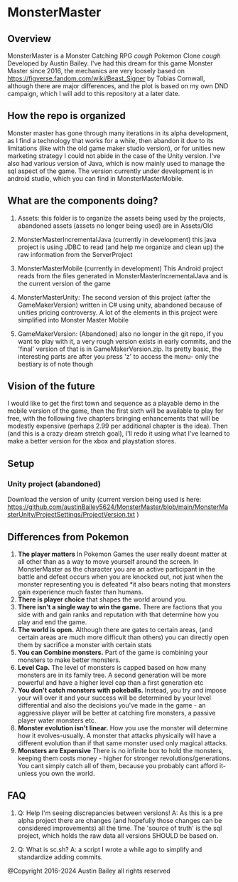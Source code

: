 # MonsterMaster
## Overview
MonsterMaster is a Monster Catching RPG *cough* Pokemon Clone *cough* Developed by Austin Bailey. I've had this dream for this game Monster Master since 2016, the mechanics are very loosely based on https://figverse.fandom.com/wiki/Beast_Signer by Tobias Cornwall, although there are major differences, and the plot is based on my own DND campaign, which I will add to this repository at a later date. 

## How the repo is organized

Monster master has gone through many iterations in its alpha development, as I find a technology that works for a while, then abandon it due to its limitations (like with the old game maker studio version), or for unities new marketing strategy I could not abide in the case of the Unity version. I've also had various version of Java, which is now mainly used to manage the sql aspect of the game. The version currently under development is in android studio, which you can find in MonsterMasterMobile.

## What are the components doing?

1. Assets: this folder is to organize the assets being used by the projects, abandoned assets (assets no longer being used) are in Assets/Old 

2. MonsterMasterIncrementalJava (currently in development) this java project is using JDBC to read (and help me organize and clean up) the raw information from the ServerProject

3. MonsterMasterMobile (currently in development) This Android project reads from the files generated in MonsterMasterIncrementalJava and is the current version of the game

4. MonsterMasterUnity: The second version of this project (after the GameMakerVersion) written in C# using unity, abandoned because of unities pricing controversy. A lot of the elements in this project were simplified into Monster Master Mobile

5. GameMakerVersion: (Abandoned) also no longer in the git repo, if you want to play with it, a very rough version exists in early commits, and the 'final' version of that is in GameMakerVersion.zip. Its pretty basic, the interesting parts are after you press 'z' to access the menu- only the bestiary is of note though

## Vision of the future 

I would like to get the first town and sequence as a playable demo in the mobile version of the game, then the first sixth will be available to play for free, with the following five chapters bringing enhancements that will be modestly expensive (perhaps 2.99 per additional chapter is the idea). Then (and this is a crazy dream stretch goal), I'll redo it using what I've learned to make a better version for the xbox and playstation stores.

## Setup

### Unity project (abandoned)

Download the version of unity (current version being used is here: https://github.com/austinBailey5624/MonsterMaster/blob/main/MonsterMasterUnity/ProjectSettings/ProjectVersion.txt )




## Differences from Pokemon
1. **The player matters** In Pokemon Games the user really doesnt matter at all other than as a way to move yourself around the screen. In MonsterMaster as the character you are an active participant in the battle and defeat occurs when you are knocked out, not just when the monster representing you is defeated *it also bears noting that monsters gain experience much faster than humans.
2. **There is player choice** that shapes the world around you.
3. **There isn't a single way to win the game.** There are factions that you side with and gain ranks and reputation with that determine how you play and end the game.
4. **The world is open.** Although there are gates to certain areas, (and certain areas are much more difficult than others) you can directly open them by sacrifice a monster with certain stats
5. **You can Combine monsters.** Part of the game is combining your monsters to make better monsters.
6. **Level Cap.** The level of monsters is capped based on how many monsters are in its family tree. A second generation will be more powerful and have a higher level cap than a first generation etc
7. **You don't catch monsters with pokeballs.** Instead, you try and impose your will over it and your success will be determined by your level differential and also the decisions you've made in the game - an aggressive player will be better at catching fire monsters, a passive player water monsters etc.
8. **Monster evolution isn't linear.** How you use the monster will determine how it evolves-usually. A monster that attacks physically will have a different evolution than if that same monster used only magical attacks.
9. **Monsters are Expensive** There is no infinite box to hold the monsters, keeping them costs money - higher for stronger revolutions/generations. You cant simply catch all of them, because you probably cant afford it-unless you own the world.

## FAQ

1. Q: Help I'm seeing discrepancies between versions! A: As this is a pre alpha project there are changes (and hopefully those changes can be considered improvements) all the time. The 'source of truth' is the sql project, which holds the raw data all versions SHOULD be based on.
  
2. Q: What is sc.sh? A: a script I wrote a while ago to simplify and standardize adding commits.


@Copyright 2016-2024 Austin Bailey all rights reserved